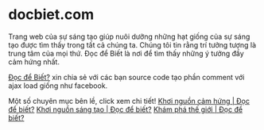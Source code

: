 # docbiet.com
Trang web của sự sáng tạo giúp nuôi dưỡng những hạt giống của sự sáng tạo được tìm thấy trong tất cả chúng ta. Chúng tôi tin rằng trí tưởng tượng là trung tâm của mọi thứ. Đọc để Biết là nơi để tìm thấy những ý tưởng đầy cảm hứng nhất.

<a href="https://docbiet.com/">Đọc để Biết?</a> xin chia sẻ với các bạn source code tạo phần comment với ajax load giống như facebook.

Một số chuyên mục bên lề, click xem chi tiết!
<a href="https://docbiet.com/danh-muc/cam-hung/">Khơi nguồn cảm hứng | Đọc để biết?</a>
<a href="https://docbiet.com/danh-muc/sang-tao/">Khơi nguồn sáng tạo | Đọc để biết?</a>
<a href="https://docbiet.com/danh-muc/kham-pha/">Khám phá thế giới | Đọc để biết?</a>
